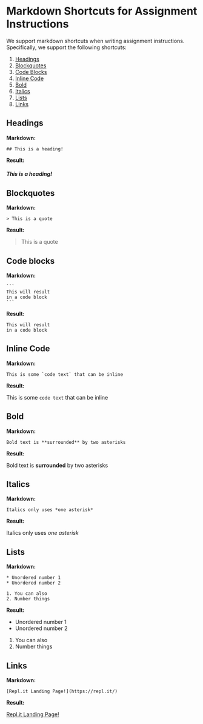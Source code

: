# Markdown Shortcuts for Assignment Instructions

We support markdown shortcuts when writing assignment instructions.  Specifically, we support the following shortcuts:

1. [Headings](#headings)
2. [Blockquotes](#blockquotes)
3. [Code Blocks](#code-blocks)
4. [Inline Code](#inline-code)
5. [Bold](#bold)
6. [Italics](#italics)
7. [Lists](#lists)
8. [Links](#links)

## Headings

**Markdown:**

```
## This is a heading!
```

**Result:**

##### This is a heading!



## Blockquotes

**Markdown:**

```
> This is a quote
```

**Result:**

> This is a quote

## Code blocks

**Markdown:**

````
```
This will result
in a code block
```
````

**Result:**

```
This will result
in a code block
```

## Inline Code

**Markdown:**

```
This is some `code text` that can be inline
```

**Result:**

This is some `code text` that can be inline

## Bold

**Markdown:**

```
Bold text is **surrounded** by two asterisks
```

**Result:**

Bold text is **surrounded** by two asterisks

## Italics

**Markdown:**

```
Italics only uses *one asterisk*
```

**Result:**

Italics only uses *one asterisk*

## Lists

**Markdown:**

```
* Unordered number 1
* Unordered number 2

1. You can also
2. Number things
```

**Result:**

* Unordered number 1
* Unordered number 2


1. You can also
2. Number things

## Links

**Markdown:**

```
[Repl.it Landing Page!](https://repl.it/)
```

**Result:**

[Repl.it Landing Page!](https://repl.it/)